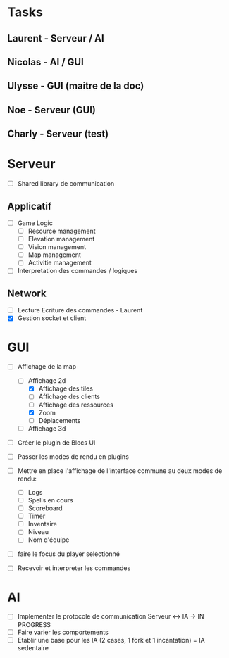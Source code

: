 # Tasks

## Laurent - Serveur / AI

## Nicolas - AI / GUI

## Ulysse - GUI (maitre de la doc)

## Noe - Serveur (GUI)

## Charly - Serveur (test)

# Serveur

- [ ] Shared library de communication

## Applicatif

- [ ] Game Logic
    - [ ] Resource management
    - [ ] Elevation management
    - [ ] Vision management
    - [ ] Map management
    - [ ] Activitie management

- [ ] Interpretation des commandes / logiques

## Network

- [ ] Lecture Ecriture des commandes - Laurent
- [x] Gestion socket et client

# GUI

- [ ] Affichage de la map
    - [ ] Affichage 2d
        - [x] Affichage des tiles
        - [ ] Affichage des clients
        - [ ] Affichage des ressources
        - [x] Zoom
        - [ ] Déplacements
    - [ ] Affichage 3d
- [ ] Créer le plugin de Blocs UI
- [ ] Passer les modes de rendu en plugins
- [ ] Mettre en place l'affichage de l'interface commune au deux modes de rendu:
    - [ ] Logs
    - [ ] Spells en cours
    - [ ] Scoreboard
    - [ ] Timer
    - [ ] Inventaire
    - [ ] Niveau
    - [ ] Nom d'équipe
- [ ] faire le focus du player selectionné
- [ ] Recevoir et interpreter les commandes


# AI

- [ ] Implementer le protocole de communication Serveur <-> IA -> IN PROGRESS
- [ ] Faire varier les comportements
- [ ] Etablir une base pour les IA (2 cases, 1 fork et 1 incantation) = IA sedentaire
